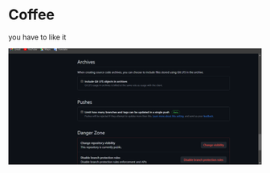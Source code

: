 # Coffee

you have to like it

<img src="https://github.com/NewcoderM/Coffee/blob/main/Screenshot%20(1).png" alt="screen">
